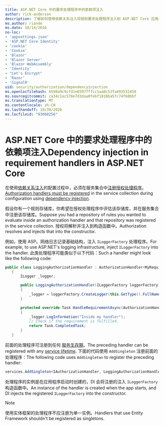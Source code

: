 ```yaml
---
title: ASP.NET Core 中的要求处理程序中的依赖项注入
author: rick-anderson
description: 了解如何使用依赖关系注入将授权要求处理程序注入到 ASP.NET Core 应用。
ms.author: riande
ms.date: 10/14/2016
no-loc:
- 'appsettings.json'
- 'ASP.NET Core Identity'
- 'cookie'
- 'Cookie'
- 'Blazor'
- 'Blazor Server'
- 'Blazor WebAssembly'
- 'Identity'
- "Let's Encrypt"
- 'Razor'
- 'SignalR'
uid: security/authorization/dependencyinjection
ms.openlocfilehash: 6598a9c9cfd1e6597fffcc1aa0c53fa493532458
ms.sourcegitcommit: ca34c1ac578e7d3daa0febf1810ba5fc74f60bbf
ms.translationtype: MT
ms.contentlocale: zh-CN
ms.lasthandoff: 10/30/2020
ms.locfileid: "93060256"
---
```

# <a name="dependency-injection-in-requirement-handlers-in-aspnet-core"></a><span data-ttu-id="08516-103">ASP.NET Core 中的要求处理程序中的依赖项注入</span><span class="sxs-lookup"><span data-stu-id="08516-103">Dependency injection in requirement handlers in ASP.NET Core</span></span>

<a name="security-authorization-di"></a>

<span data-ttu-id="08516-104">在使用[依赖关系注入](xref:fundamentals/dependency-injection)的配置过程中，必须在服务集合中[注册授权处理程序](xref:security/authorization/policies#handler-registration)。</span><span class="sxs-lookup"><span data-stu-id="08516-104">[Authorization handlers must be registered](xref:security/authorization/policies#handler-registration) in the service collection during configuration using [dependency injection](xref:fundamentals/dependency-injection).</span></span>

<span data-ttu-id="08516-105">假设你有一个规则存储库，你希望在授权处理程序中评估该存储库，并在服务集合中注册该存储库。</span><span class="sxs-lookup"><span data-stu-id="08516-105">Suppose you had a repository of rules you wanted to evaluate inside an authorization handler and that repository was registered in the service collection.</span></span> <span data-ttu-id="08516-106">授权将解析并注入到构造函数中。</span><span class="sxs-lookup"><span data-stu-id="08516-106">Authorization resolves and injects that into the constructor.</span></span>

<span data-ttu-id="08516-107">例如，使用 ASP。网络日志记录基础结构，注入 `ILoggerFactory` 处理程序。</span><span class="sxs-lookup"><span data-stu-id="08516-107">For example, to use ASP.NET's logging infrastructure, inject `ILoggerFactory` into the handler.</span></span> <span data-ttu-id="08516-108">此类处理程序可能类似于以下代码：</span><span class="sxs-lookup"><span data-stu-id="08516-108">Such a handler might look like the following code:</span></span>

```csharp
public class LoggingAuthorizationHandler : AuthorizationHandler<MyRequirement>
   {
       ILogger _logger;

       public LoggingAuthorizationHandler(ILoggerFactory loggerFactory)
       {
           _logger = loggerFactory.CreateLogger(this.GetType().FullName);
       }

       protected override Task HandleRequirementAsync(AuthorizationHandlerContext context, MyRequirement requirement)
       {
           _logger.LogInformation("Inside my handler");
           // Check if the requirement is fulfilled.
           return Task.CompletedTask;
       }
   }
   ```

<span data-ttu-id="08516-109">前面的处理程序可注册到任何 [服务生存期](/dotnet/core/extensions/dependency-injection#service-lifetimes)。</span><span class="sxs-lookup"><span data-stu-id="08516-109">The preceding handler can be registered with any [service lifetime](/dotnet/core/extensions/dependency-injection#service-lifetimes).</span></span> <span data-ttu-id="08516-110">下面的代码使用 `AddSingleton` 注册前面的处理程序：</span><span class="sxs-lookup"><span data-stu-id="08516-110">The following code uses `AddSingleton` to register the preceding handler:</span></span>

```csharp
services.AddSingleton<IAuthorizationHandler, LoggingAuthorizationHandler>();
```

<span data-ttu-id="08516-111">处理程序的实例是在应用程序启动时创建的，DI 会将注册的注入 `ILoggerFactory` 构造函数中。</span><span class="sxs-lookup"><span data-stu-id="08516-111">An instance of the handler is created when the app starts, and DI injects the registered `ILoggerFactory` into the constructor.</span></span>

> [!NOTE]
> <span data-ttu-id="08516-112">使用实体框架的处理程序不应注册为单一实例。</span><span class="sxs-lookup"><span data-stu-id="08516-112">Handlers that use Entity Framework shouldn't be registered as singletons.</span></span>
